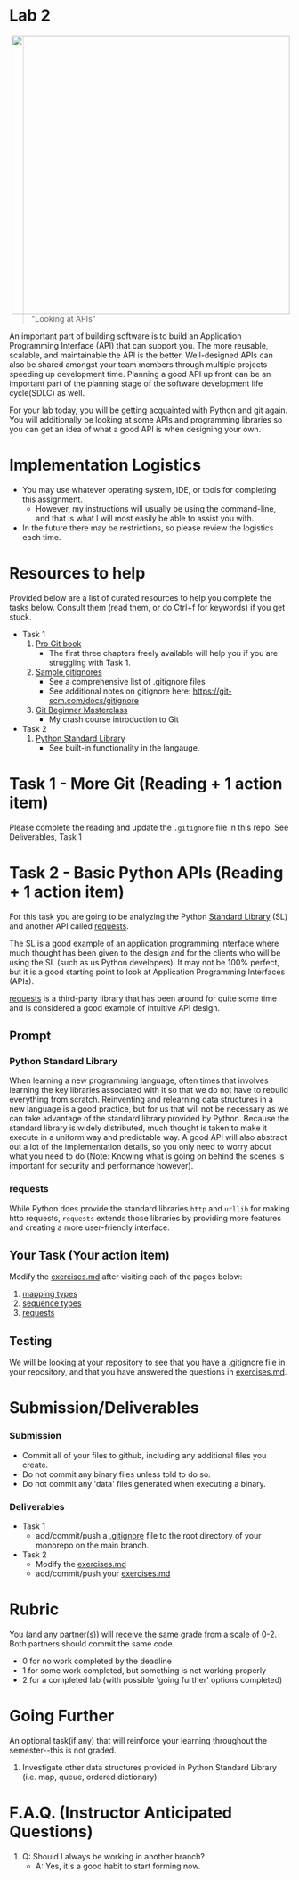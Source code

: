 # Lab 2

<img src="./media/logo.png" align="right" width="500px"/>

> "Looking at APIs"

An important part of building software is to build an Application Programming Interface (API) that can support you. 
The more reusable, scalable, and maintainable the API is the better. Well-designed APIs can also be shared amongst 
your team members through multiple projects speeding up development time. Planning a good API up front can be an 
important part of the planning stage of the software development life cycle(SDLC) as well.

For your lab today, you will be getting acquainted with Python and git again. You will additionally be looking at 
some APIs and programming libraries so you can get an idea of what a good API is when designing your own.

# Implementation Logistics

- You may use whatever operating system, IDE, or tools for completing this assignment.
	- However, my instructions will usually be using the command-line, and that is what I will most easily be able to assist you with.
- In the future there may be restrictions, so please review the logistics each time.

# Resources to help

Provided below are a list of curated resources to help you complete the tasks below. Consult them (read them, or do Ctrl+f for keywords) if you get stuck.

- Task 1
	1. [Pro Git book](https://git-scm.com/book/en/v2/)
		* The first three chapters freely available will help you if you are struggling with Task 1.
	2. [Sample gitignores](https://github.com/github/gitignore)
		* See a comprehensive list of .gitignore files
		* See additional notes on gitignore here: https://git-scm.com/docs/gitignore
	3. [Git Beginner Masterclass](https://www.youtube.com/watch?v=HlYJpuwaXiE&list=PLvv0ScY6vfd-GGT-aUH31X2yXgBSYXo6t&index=5)
		* My crash course introduction to Git
- Task 2
	1. [Python Standard Library](https://docs.python.org/3/library/index.html)
		* See built-in functionality in the langauge.

# Task 1 - More Git (Reading + 1 action item)

Please complete the reading and update the `.gitignore` file in this repo. See Deliverables, Task 1

# Task 2 - Basic Python APIs (Reading + 1 action item)

For this task you are going to be analyzing the Python [Standard Library](https://docs.python.org/3/library/index.html) 
(SL) and another API called [requests](https://requests.readthedocs.io/en/latest/).

The SL is a good example of an application programming interface where much thought has been given to the design and 
for the clients who will be using the SL (such as us Python developers). It may not be 100% perfect, 
but it is a good starting point to look at Application Programming Interfaces (APIs).

[requests](https://requests.readthedocs.io/en/latest/) is a third-party library that has been around for quite some time
and is considered a good example of intuitive API design. 

## Prompt

### Python Standard Library

When learning a new programming language, often times that involves learning the key libraries associated with it so 
that we do not have to rebuild everything from scratch. Reinventing and relearning data structures in a new language is a good practice, 
but for us that will not be necessary as we can take advantage of the standard library provided by Python. Because the 
standard library is widely distributed, much thought is taken to make it execute in a uniform way and predictable way. 
A good API will also abstract out a lot of the implementation details, so you only need to worry about what you need 
to do (Note: Knowing what is going on behind the scenes is important for security and performance however).

### requests

While Python does provide the standard libraries `http` and `urllib` for making http requests, `requests` extends those 
libraries by providing more features and creating a more user-friendly interface.

## Your Task (Your action item)

Modify the [exercises.md](./exercises.md) after visiting each of the pages below:

1. [mapping types](https://docs.python.org/3/library/stdtypes.html#typesmapping)
2. [sequence types](https://docs.python.org/3/library/stdtypes.html#sequence-types-list-tuple-range)
3. [requests](https://requests.readthedocs.io/en/latest/)
 
## Testing

We will be looking at your repository to see that you have a .gitignore file in your repository, and that you have answered the questions in [exercises.md](./exercises.md).

# Submission/Deliverables

### Submission

- Commit all of your files to github, including any additional files you create.
- Do not commit any binary files unless told to do so.
- Do not commit any 'data' files generated when executing a binary.

### Deliverables

- Task 1
	- add/commit/push a [.gitignore](./.gitignore) file to the root directory of your monorepo on the main branch.
- Task 2
	- Modify the [exercises.md](./exercises.md) 
	- add/commit/push your [exercises.md](./exercises.md) 

# Rubric

You (and any partner(s)) will receive the same grade from a scale of 0-2. Both partners should commit the same code.

- 0 for no work completed by the deadline
- 1 for some work completed, but something is not working properly
- 2 for a completed lab (with possible 'going further' options completed)

# Going Further

An optional task(if any) that will reinforce your learning throughout the semester--this is not graded.

1. Investigate other data structures provided in Python Standard Library (i.e. map, queue, ordered dictionary).

# F.A.Q. (Instructor Anticipated Questions)

1. Q: Should I always be working in another branch?
	- A: Yes, it's a good habit to start forming now.
